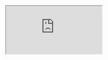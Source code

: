 <iframe src="https://docs.google.com/document/d/e/2PACX-1vQpKsGKCT1uhRXVFRPo7z1VTpe16sX9B7MTlb7-VNyOiNS1UBGFtPP1oV5ggverIkm7afllSkIULYR4/pub?embedded=true"></iframe>
